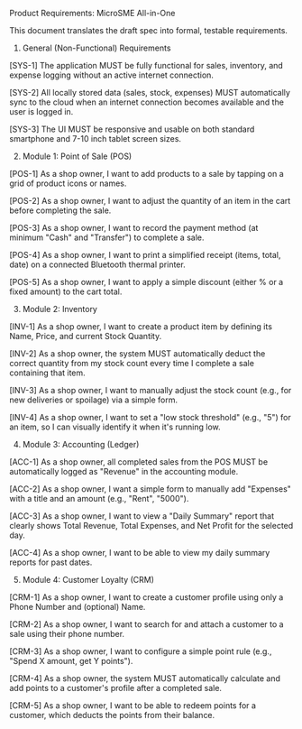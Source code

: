 Product Requirements: MicroSME All-in-One

This document translates the draft spec into formal, testable requirements.

1. General (Non-Functional) Requirements

[SYS-1] The application MUST be fully functional for sales, inventory, and expense logging without an active internet connection.

[SYS-2] All locally stored data (sales, stock, expenses) MUST automatically sync to the cloud when an internet connection becomes available and the user is logged in.

[SYS-3] The UI MUST be responsive and usable on both standard smartphone and 7-10 inch tablet screen sizes.

2. Module 1: Point of Sale (POS)

[POS-1] As a shop owner, I want to add products to a sale by tapping on a grid of product icons or names.

[POS-2] As a shop owner, I want to adjust the quantity of an item in the cart before completing the sale.

[POS-3] As a shop owner, I want to record the payment method (at minimum "Cash" and "Transfer") to complete a sale.

[POS-4] As a shop owner, I want to print a simplified receipt (items, total, date) on a connected Bluetooth thermal printer.

[POS-5] As a shop owner, I want to apply a simple discount (either % or a fixed amount) to the cart total.

3. Module 2: Inventory

[INV-1] As a shop owner, I want to create a product item by defining its Name, Price, and current Stock Quantity.

[INV-2] As a shop owner, the system MUST automatically deduct the correct quantity from my stock count every time I complete a sale containing that item.

[INV-3] As a shop owner, I want to manually adjust the stock count (e.g., for new deliveries or spoilage) via a simple form.

[INV-4] As a shop owner, I want to set a "low stock threshold" (e.g., "5") for an item, so I can visually identify it when it's running low.

4. Module 3: Accounting (Ledger)

[ACC-1] As a shop owner, all completed sales from the POS MUST be automatically logged as "Revenue" in the accounting module.

[ACC-2] As a shop owner, I want a simple form to manually add "Expenses" with a title and an amount (e.g., "Rent", "5000").

[ACC-3] As a shop owner, I want to view a "Daily Summary" report that clearly shows Total Revenue, Total Expenses, and Net Profit for the selected day.

[ACC-4] As a shop owner, I want to be able to view my daily summary reports for past dates.

5. Module 4: Customer Loyalty (CRM)

[CRM-1] As a shop owner, I want to create a customer profile using only a Phone Number and (optional) Name.

[CRM-2] As a shop owner, I want to search for and attach a customer to a sale using their phone number.

[CRM-3] As a shop owner, I want to configure a simple point rule (e.g., "Spend X amount, get Y points").

[CRM-4] As a shop owner, the system MUST automatically calculate and add points to a customer's profile after a completed sale.

[CRM-5] As a shop owner, I want to be able to redeem points for a customer, which deducts the points from their balance.